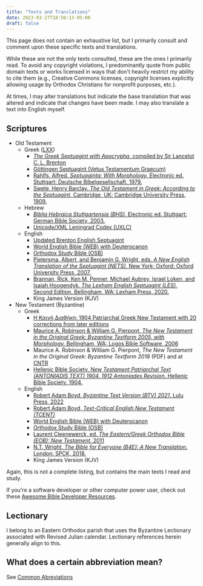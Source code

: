 ```yaml
---
title: "Texts and Translations"
date: 2023-03-27T18:50:13-05:00
draft: false 
---
```


This page does not contain an exhaustive list, but I primarily consult and comment upon these specific texts and translations.

While these are not the only texts consulted, these are the ones I primarily read. To avoid any copyright violations, I predominantly quote from public domain texts or works licensed in ways that don't heavily restrict my ability to cite them (e.g., Creative Commons licenses, copyright licenses explicitly allowing usage by Orthodox Christians for nonprofit purposes, etc.).

At times, I may alter translations but indicate the base translation that was altered and indicate that changes have been made. I may also translate a text into English myself.

## Scriptures

- Old Testament
  - Greek ([LXX](/ot#what-is-the-septuagint-lxx))
    - [*The Greek Septuagint with Apocrypha*, compiled by Sir Lancelot C. L. Brenton](https://ebible.org/Scriptures/details.php?id=grcbrent)
    - [Göttingen Septuagint (Vetus Testamentum Graecum)](https://www.logos.com/product/4951/gottingen-septuagint)
    - [Rahlfs, Alfred. *Septuaginta: With Morphology.* Electronic ed. Stuttgart: Deutsche Bibelgesellschaft, 1979.](https://www.logos.com/product/7080/septuagint-with-logos-morphology)
    - [Swete, Henry Barclay. *The Old Testament in Greek: According to the Septuagint.* Cambridge, UK: Cambridge University Press, 1909.](https://www.logos.com/product/25381/the-old-testament-in-greek-according-to-the-septuagint)
  - Hebrew
    - [*Biblia Hebraica Stuttgartensia (BHS).* Electronic ed. Stuttgart: German Bible Society, 2003.](https://www.logos.com/product/17645/biblia-hebraica-stuttgartensia-bhs-with-apparatus)
    - [Unicode/XML Leningrad Codex (UXLC)](https://tanach.us)
  - English
    - [Updated Brenton English Septuagint](https://ebible.org/Scriptures/details.php?id=englxxup)
    - [World English Bible (WEB) with Deuterocanon](https://ebible.org/Scriptures/details.php?id=eng-web)
    - [Orthodox Study Bible (OSB)](https://store.ancientfaith.com/orthodox-study-bible/)
    - [Pietersma, Albert, and Benjamin G. Wright, eds. *A New English Translation of the Septuagint (NETS).* New York; Oxford: Oxford University Press, 2007.](https://ccat.sas.upenn.edu/nets/)
    - [Brannan, Rick, Ken M. Penner, Michael Aubrey, Israel Loken, and Isaiah Hoogendyk. *The Lexham English Septuagint (LES).* Second Edition. Bellingham, WA: Lexham Press, 2020.](https://www.logos.com/product/188040/the-lexham-english-septuagint-2nd-ed)
    - King James Version (KJV)
- New Testament (Byzantine)
  - Greek
    - [Η Καινή Διαθήκη: 1904 Patriarchal Greek New Testament with 20 corrections from later editions](https://ebible.org/Scriptures/details.php?id=grcbyz)
    - [Maurice A. Robinson & William G. Pierpont, *The New Testament in the Original Greek: Byzantine Textform 2005, with Morphology.* Bellingham, WA: Logos Bible Software, 2006](https://www.logos.com/product/1792/the-new-testament-in-the-original-greek-byzantine-textform-2005-with-morphology)
    - Maurice A. Robinson & William G. Pierpont, *The New Testament in the Original Greek: Byzantine Textform 2018* (PDF) and at [CNTR](https://greekcntr.org/manuscripts/index.htm?0G5RP#40001001)
    - [Hellenic Bible Society. *New Testament Patriarchal Text (ANTONIADIS TEXT) 1904. 1912 Antoniades Revision.* Hellenic Bible Society, 1904.](https://www.logos.com/product/32420/the-patriarchal-greek-new-testament)
  - English
    - [Robert Adam Boyd, *Byzantine Text Version (BTV) 2021*. Lulu Press, 2022](https://www.lulu.com/shop/robert-adam-boyd-and-william-g-pierpont-and-maurice-a-robinson/greek-english-new-testament/paperback/product-zgmjv5.html)
    - [Robert Adam Boyd, *Text-Critical English New Testament (TCENT)*](https://ebible.org/Scriptures/details.php?id=engtcent)
    - [World English Bible (WEB) with Deuterocanon](https://ebible.org/Scriptures/details.php?id=eng-web)
    - [Orthodox Study Bible (OSB)](https://store.ancientfaith.com/orthodox-study-bible/)
    - [Laurent Cleenewerck, ed. *The Eastern/Greek Orthodox Bible (EOB): New Testament.* 2011](https://www.logos.com/product/32406/eastern-greek-orthodox-bible-new-testament)
    - [N.T. Wright. *The Bible for Everyone (B4E): A New Translation.* London: SPCK, 2018.](https://www.logos.com/product/168029/the-bible-for-everyone)
    - King James Version (KJV)

Again, this is not a complete listing, but contains the main texts I read and study.

If you're a software developer or other computer power user, check out these [Awesome Bible Developer Resources](https://github.com/biblenerd/awesome-bible-developer-resources).

## Lectionary

I belong to an Eastern Orthodox parish that uses the Byzantine Lectionary associated with Revised Julian calendar. Lectionary references herein generally align to this.

## What does a certain abbreviation mean?

See [Common Abreviations](/abbrev)
